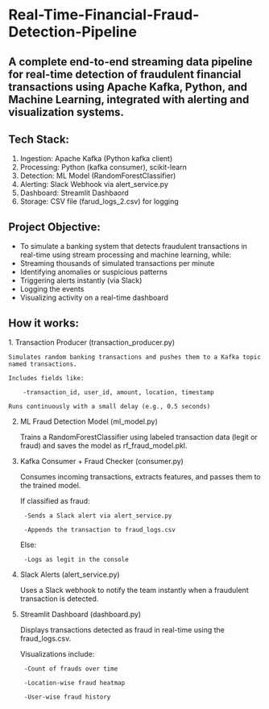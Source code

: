 # Real-Time-Financial-Fraud-Detection-Pipeline
A complete end-to-end streaming data pipeline for real-time detection of fraudulent financial transactions using Apache Kafka, Python, and Machine Learning, integrated with alerting and visualization systems.
-----------------------------------------------------------------------------------------------------------------------------------------------------------------------------------------------------------------------


<h2>Tech Stack:</h2> 

1. Ingestion: Apache Kafka (Python kafka client)
2. Processing: Python (kafka consumer), scikit-learn
3. Detection: ML Model (RandomForestClassifier)
4. Alerting: Slack Webhook via alert_service.py
5. Dashboard: Streamlit Dashbaord
6. Storage: CSV file (farud_logs_2.csv) for logging




<h2>Project Objective:</h2>

- To simulate a banking system that detects fraudulent transactions in real-time using stream processing and machine learning, while:
- Streaming thousands of simulated transactions per minute
- Identifying anomalies or suspicious patterns
- Triggering alerts instantly (via Slack)
- Logging the events
- Visualizing activity on a real-time dashboard




<h2>How it works:</h2>
1. Transaction Producer (transaction_producer.py)

    Simulates random banking transactions and pushes them to a Kafka topic named transactions.

    Includes fields like:
    
        -transaction_id, user_id, amount, location, timestamp

    Runs continuously with a small delay (e.g., 0.5 seconds)

2. ML Fraud Detection Model (ml_model.py)

    Trains a RandomForestClassifier using labeled transaction data (legit or fraud) and saves the model as rf_fraud_model.pkl.


3. Kafka Consumer + Fraud Checker (consumer.py)

    Consumes incoming transactions, extracts features, and passes them to the trained model.

    If classified as fraud:
    
        -Sends a Slack alert via alert_service.py
    
        -Appends the transaction to fraud_logs.csv

    Else:
    
        -Logs as legit in the console


4. Slack Alerts (alert_service.py)

    Uses a Slack webhook to notify the team instantly when a fraudulent transaction is detected.


5. Streamlit Dashboard (dashboard.py)

    Displays transactions detected as fraud in real-time using the fraud_logs.csv.
    
    Visualizations include:
    
        -Count of frauds over time
        
        -Location-wise fraud heatmap
        
        -User-wise fraud history



































